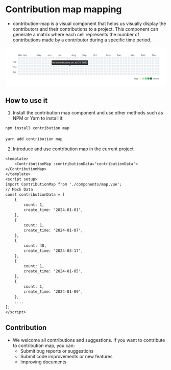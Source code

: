 # Contribution map mapping

-   contribution-map is a visual component that helps us visually display the contributors and their contributions to a project. This component can generate a matrix where each cell represents the number of contributions made by a contributor during a specific time period.

![alt text](/package/public/image.png)

## How to use it

1. Install the contribution map component and use other methods such as NPM or Yarn to install it:

```Bash
npm install contribution map

yarn add contribution map
```

2. Introduce and use contribution map in the current project

```Vue
<template>
    <ContributionMap :contributionData="contributionData"></ContributionMap>
</template>
<script setup>
import ContributionMap from './components/map.vue';
// Mock Data
const contributionData = [
    {
        count: 1,
        create_time: '2024-01-01',
    },
    {
        count: 1,
        create_time: '2024-01-07',
    },
    {
        count: 48,
        create_time: '2024-03-17',
    },
    {
        count: 1,
        create_time: '2024-01-05',
    },
    {
        count: 1,
        create_time: '2024-01-09',
    },
    ....
];
</script>
```

## Contribution

-   We welcome all contributions and suggestions. If you want to contribute to contribution map, you can:
    -   Submit bug reports or suggestions
    -   Submit code improvements or new features
    -   Improving documents

